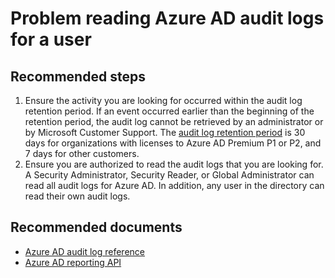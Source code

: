 <properties 
    pageTitle="Problem with Azure AD audit logs for a user"
    description="Problem with Azure AD audit logs for a user"
    service="microsoft.aad"
    resource="Microsoft_AAD_IAM"
    authors="Jeffsta-MSFT"
    selfHelpType="generic" 
    supportTopicIds="32615469"
    productPesIds="16578"
    cloudEnvironments="public, Fairfax, Mooncake"
 	articleId="81d12751-6f85-401b-af5c-5d3e867f41d6"
	ownershipId="AzureIdentity_DirectoryObjectManagement"
/>

# Problem reading Azure AD audit logs for a user

## **Recommended steps**

1. Ensure the activity you are looking for occurred within the audit log retention period. If an event occurred earlier than the beginning of the retention period, the audit log cannot be retrieved by an administrator or by Microsoft Customer Support. The [audit log retention period](https://docs.microsoft.com/azure/active-directory/reports-monitoring/reference-reports-data-retention) is 30 days for organizations with licenses to Azure AD Premium P1 or P2, and 7 days for other customers.<br>
2. Ensure you are authorized to read the audit logs that you are looking for. A Security Administrator, Security Reader, or Global Administrator can read all audit logs for Azure AD. In addition, any user in the directory can read their own audit logs.<br>

## **Recommended documents**

* [Azure AD audit log reference](https://docs.microsoft.com/azure/active-directory/reports-monitoring/reference-audit-activities)<br>
* [Azure AD reporting API](https://docs.microsoft.com/azure/active-directory/reports-monitoring/concept-reporting-api)<br>
